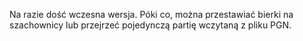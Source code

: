 Na razie dość wczesna wersja. Póki co, można przestawiać bierki na szachownicy lub przejrzeć pojedynczą partię wczytaną z pliku PGN.
